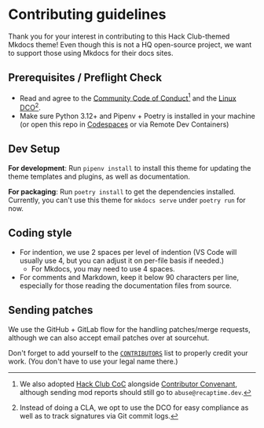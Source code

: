 # Contributing guidelines

Thank you for your interest in contributing to this Hack Club-themed
Mkdocs theme! Even though this is not a HQ open-source project, we
want to support those using Mkdocs for their docs sites.

## Prerequisites / Preflight Check

- Read and agree to the [Community Code of Conduct][ccoc][^1] and the
[Linux DCO][dco][^2].
- Make sure Python 3.12+ and Pipenv + Poetry is installed in your
machine (or open this repo in [Codespaces] or via Remote Dev Containers)

[ccoc]: https://policies.recaptime.dev/code-of-conduct
[dco]: https://developercertificate.org/
[Codespaces]: https://codespaces.dev/lorebooks-wiki/mkdocs-hackclub
[Hack Club CoC]: https://hackclub.com/conduct/
[Contributor Convenant]: https://www.contributor-covenant.org/

[^1]: We also adopted [Hack Club CoC] alongside [Contributor Convenant], although sending mod reports should still go to `abuse@recaptime.dev`.
[^2]: Instead of doing a CLA, we opt to use the DCO for easy compliance as well as to track signatures via Git commit logs.

## Dev Setup

**For development**: Run `pipenv install` to install this theme for updating the
theme templates and plugins, as well as documentation.

**For packaging**: Run `poetry install` to get the dependencies installed. Currently,
you can't use this theme for `mkdocs serve` under `poetry run` for now.

## Coding style

- For indention, we use 2 spaces per level of indention (VS Code will usually use 4,
but you can adjust it on per-file basis if needed.)
  - For Mkdocs, you may need to use 4 spaces.
- For comments and Markdown, keep it below 90 characters per line, especially for those
reading the documentation files from source.

## Sending patches

We use the GitHub + GitLab flow for the handling patches/merge requests, although
we can also accept email patches over at sourcehut.

Don't forget to add yourself to the [`CONTRIBUTORS`](./CONTRIBUTORS) list to
properly credit your work. (You don't have to use your legal name there.)
